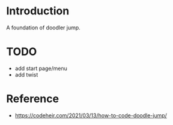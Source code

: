 # Introduction

A foundation of doodler jump.

# TODO
- add start page/menu
- add twist



# Reference
- https://codeheir.com/2021/03/13/how-to-code-doodle-jump/
